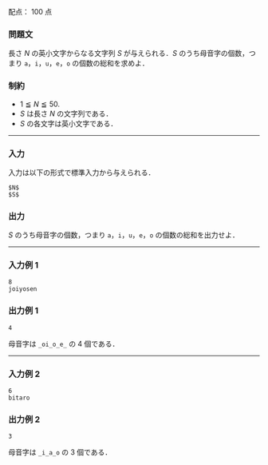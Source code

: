 配点： $100$ 点

### 問題文
長さ $N$ の英小文字からなる文字列 $S$ が与えられる．$S$ のうち母音字の個数，つまり `a`，`i`，`u`，`e`，`o` の個数の総和を求めよ．

### 制約
- $1 \leqq N \leqq 50$.
- $S$ は長さ $N$ の文字列である．
- $S$ の各文字は英小文字である．

---

### 入力
入力は以下の形式で標準入力から与えられる．

~~~
$N$
$S$
~~~

### 出力
$S$ のうち母音字の個数，つまり `a`，`i`，`u`，`e`，`o` の個数の総和を出力せよ．

---

### 入力例 1
~~~
8
joiyosen
~~~

### 出力例 1
~~~
4
~~~

母音字は `_oi_o_e_` の $4$ 個である．

---

### 入力例 2
~~~
6
bitaro
~~~

### 出力例 2
~~~
3
~~~

母音字は `_i_a_o` の $3$ 個である．

